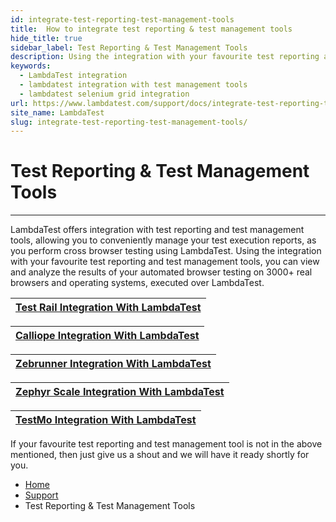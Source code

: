 ```yaml
---
id: integrate-test-reporting-test-management-tools
title:  How to integrate test reporting & test management tools
hide_title: true
sidebar_label: Test Reporting & Test Management Tools
description: Using the integration with your favourite test reporting and test management tools, you can view and analyze the results of your automated browser testing on 3000+ real browsers and operating systems, executed over LambdaTest.
keywords:
  - LambdaTest integration
  - lambdatest integration with test management tools
  - lambdatest selenium grid integration
url: https://www.lambdatest.com/support/docs/integrate-test-reporting-test-management-tools
site_name: LambdaTest
slug: integrate-test-reporting-test-management-tools/
---
```


<script type="application/ld+json"
      dangerouslySetInnerHTML={{ __html: JSON.stringify({
       "@context": "https://schema.org",
        "@type": "BreadcrumbList",
        "itemListElement": [{
          "@type": "ListItem",
          "position": 1,
          "name": "LambdaTest",
          "item": "https://www.lambdatest.com"
        },{
          "@type": "ListItem",
          "position": 2,
          "name": "Support",
          "item": "https://www.lambdatest.com/support/docs/"
        },{
          "@type": "ListItem",
          "position": 3,
          "name": "lambdatest integration with test management tools",
          "item": "https://staging.lambdatest.com/support/docs/integrate-test-reporting-test-management-tools/"
        }]
      })
    }}
></script>

# Test Reporting & Test Management Tools

***
LambdaTest offers integration with test reporting and test management tools, allowing you to conveniently manage your test execution reports, as you perform cross browser testing using LambdaTest. Using the integration with your favourite test reporting and test management tools, you can view and analyze the results of your automated browser testing on 3000+ real browsers and operating systems, executed over LambdaTest.

| [Test Rail Integration With LambdaTest](/docs/testrail-integration-with-lambdatest-selenium-grid/) |
|:--------------------------------------------------------------------------------------------:|

| [Calliope Integration With LambdaTest](https://github.com/LambdaTest/LambdaTest-Calliope-Integration/tree/master) |
|:-----------------------------------------------------------------------------------------------------------------:|

| [Zebrunner Integration With LambdaTest](/docs/zebrunner-integration/) |
|:-----------------------------------------------------------------------------------------------------------------:|

| [Zephyr Scale Integration With LambdaTest](/docs/zephyr-scale-integration/) |
|:-----------------------------------------------------------------------------------------------------------------:|

| [TestMo Integration With LambdaTest](/docs/testmo-integration/) |
|:-----------------------------------------------------------------------------------------------------------------:|


If your favourite test reporting and test management tool is not in the above mentioned, then just give us a shout and we will have it ready shortly for you.

<nav aria-label="breadcrumbs">
  <ul className="breadcrumbs">
    <li className="breadcrumbs__item">
      <a className="breadcrumbs__link" href="https://www.lambdatest.com">Home</a>
    </li>
    <li className="breadcrumbs__item">
      <a className="breadcrumbs__link" target="_ self" href="https://www.lambdatest.com/support/docs/">Support</a>
    </li>
    <li className="breadcrumbs__item breadcrumbs__item--active">
      <span className="breadcrumbs__link">Test Reporting & Test Management Tools</span>
    </li>
  </ul>
</nav> 